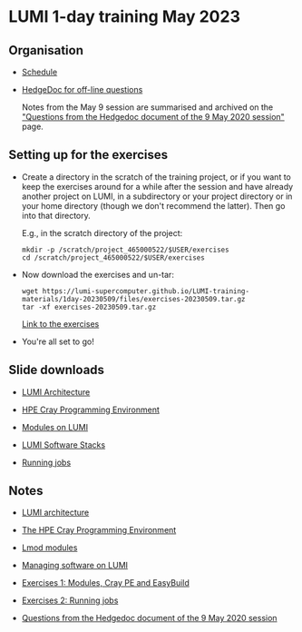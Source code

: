 # LUMI 1-day training May 2023

## Organisation

-   [Schedule](schedule.md)

-   [HedgeDoc for off-line questions](https://md.sigma2.no/lumi-intro-course-16may23?edit)

    Notes from the May 9 session are summarised and archived on the
    ["Questions from the Hedgedoc document of the 9 May 2020 session"](notes_20230509.md) page.


## Setting up for the exercises

-   Create a directory in the scratch of the training project, or if you want to
    keep the exercises around for a while after the session and have already
    another project on LUMI, in a subdirectory or your project directory 
    or in your home directory (though we don't recommend the latter).
    Then go into that directory.

    E.g., in the scratch directory of the project:

    ```
    mkdir -p /scratch/project_465000522/$USER/exercises
    cd /scratch/project_465000522/$USER/exercises
    ```

-   Now download the exercises and un-tar:

    ```
    wget https://lumi-supercomputer.github.io/LUMI-training-materials/1day-20230509/files/exercises-20230509.tar.gz
    tar -xf exercises-20230509.tar.gz
    ```

    [Link to the exercises](files/exercises-20230509.tar.gz)

-   You're all set to go!


## Slide downloads

-   [LUMI Architecture](files/LUMI-1day-20230509-01-architecture.pdf)

-   [HPE Cray Programming Environment](files/LUMI-1day-20230509-02-CPE.pdf)

-   [Modules on LUMI](files/LUMI-1day-20230509-03-modules.pdf)

-   [LUMI Software Stacks](files/LUMI-1day-20230509-04-software.pdf)

-   [Running jobs](files/LUMI-1day-20230509-06-running_jobs.pdf)


## Notes

-   [LUMI architecture](01_Architecture.md)

-   [The HPE Cray Programming Environment](02_CPE.md)
  
-   [Lmod modules](03_Modules.md)
  
-   [Managing software on LUMI](04_Software_stack.md)

-   [Exercises 1: Modules, Cray PE and EasyBuild](05_Exercises_1.md)

-   [Exercises 2: Running jobs](07_Exercises_2.md)

-   [Questions from the Hedgedoc document of the 9 May 2020 session](notes_20230509.md)



